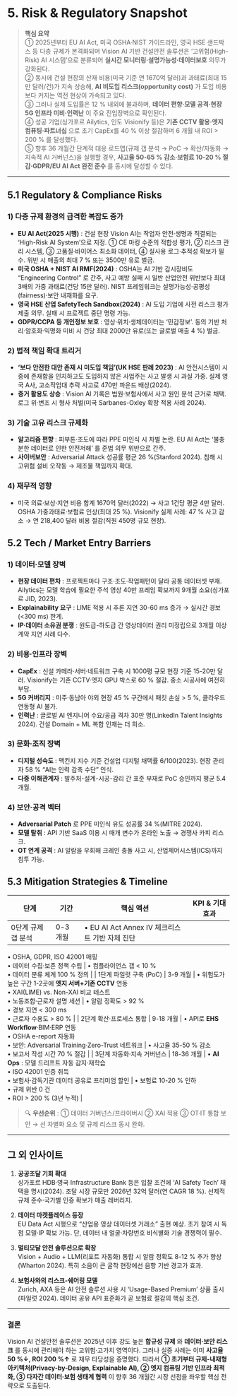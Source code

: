 # 5. Risk & Regulatory Snapshot

> **핵심 요약**  
> ① 2025년부터 EU AI Act, 미국 OSHA·NIST 가이드라인, 영국 HSE 샌드박스 등 다층 규제가 본격화되며 Vision AI 기반 건설안전 솔루션은 ‘고위험(High-Risk) AI 시스템’으로 분류되어 **실시간 모니터링·설명가능성·데이터보호** 의무가 강화된다.  
> ② 동시에 건설 현장의 산재 비용(미국 기준 연 1670억 달러)과 과태료(최대 15만 달러/건)가 지속 상승해, **AI 비도입 리스크(opportunity cost)** 가 도입 비용보다 커지는 역전 현상이 가속되고 있다.  
> ③ 그러나 실제 도입률은 12 % 내외에 불과하며, **데이터 편향·모델 공격·현장 5G 인프라 미비·인력난** 이 주요 진입장벽으로 확인된다.  
> ④ 성공 기업(싱가포르 Ailytics, 인도 Visionify 등)은 **기존 CCTV 활용·엣지 컴퓨팅·파트너십** 으로 초기 CapEx를 40 % 이상 절감하며 6 개월 내 ROI > 200 % 를 달성했다.  
> ⑤ 향후 36 개월간 단계적 대응 로드맵(규제 갭 분석 → PoC → 확산/자동화 → 지속적 AI 거버넌스)을 실행할 경우, **사고율 50-65 % 감소·보험료 10-20 % 절감·GDPR/EU AI Act 완전 준수** 를 동시에 달성할 수 있다.

---

## 5.1 Regulatory & Compliance Risks

### 1) 다층 규제 환경의 급격한 복잡도 증가
- **EU AI Act(2025 시행)** : 건설 현장 Vision AI는 작업자 안전·생명과 직결되는 ‘High-Risk AI System’으로 지정. ① CE 마킹 수준의 적합성 평가, ② 리스크 관리 시스템, ③ 고품질·바이어스 최소화 데이터, ④ 실사용 로그·추적성 확보가 필수. 위반 시 매출의 최대 7 % 또는 3500만 유로 벌금.  
- **미국 OSHA + NIST AI RMF(2024)** : OSHA는 AI 기반 감시장비도 “Engineering Control” 로 간주, 사고 예방 실패 시 일반 산업안전 위반보다 최대 3배의 가중 과태료(건당 15만 달러). NIST 프레임워크는 설명가능성·공평성(fairness)·보안 내재화를 요구.  
- **영국 HSE 산업 SafetyTech Sandbox(2024)** : AI 도입 기업에 사전 리스크 평가 제출 의무. 실패 시 프로젝트 중단 명령 가능.  
- **GDPR/CCPA 등 개인정보 보호** : 영상·위치·생체데이터는 ‘민감정보’. 동의 기반 처리·암호화·익명화 미비 시 건당 최대 2000만 유로(또는 글로벌 매출 4 %) 벌금. 

### 2) 법적 책임 확대 트리거
- **‘보다 안전한 대안 존재 시 미도입 책임’(UK HSE 판례 2023)** : AI 안전시스템이 시중에 존재함을 인지하고도 도입하지 않은 사업주는 사고 발생 시 과실 가중. 실제 영국 A사, 고소작업대 추락 사고로 470만 파운드 배상(2024).  
- **증거 활용도 상승** : Vision AI 기록은 법원·보험사에서 사고 원인 분석 근거로 채택. 로그 위·변조 시 형사 처벌(미국 Sarbanes-Oxley 확장 적용 사례 2024).

### 3) 기술 고유 리스크 규제화
- **알고리즘 편향** : 피부톤·조도에 따라 PPE 미인식 시 차별 논란. EU AI Act는 ‘불충분한 데이터로 인한 안전저해’ 를 준법 의무 위반으로 간주.  
- **사이버보안** : Adversarial Attack 성공률 평균 26 %(Stanford 2024). 침해 시 고위험 설비 오작동 → 제조물 책임까지 확대.

### 4) 재무적 영향
- 미국 의료·보상·지연 비용 합계 1670억 달러(2022) → 사고 1건당 평균 4만 달러. OSHA 가중과태료·보험료 인상(최대 25 %). Visionify 실제 사례: 47 % 사고 감소 → 연 218,400 달러 비용 절감(직원 450명 규모 현장).

## 5.2 Tech / Market Entry Barriers

### 1) 데이터·모델 장벽
- **현장 데이터 편차** : 프로젝트마다 구조·조도·작업패턴이 달라 공통 데이터셋 부재. Ailytics는 모델 학습에 필요한 주석 영상 40만 프레임 확보까지 9개월 소요(싱가포르 JID, 2023).  
- **Explainability 요구** : LIME 적용 시 추론 지연 30-60 ms 증가 → 실시간 경보(<300 ms) 한계.  
- **IP·데이터 소유권 분쟁** : 원도급-하도급 간 영상데이터 권리 미정립으로 3개월 이상 계약 지연 사례 다수.

### 2) 비용·인프라 장벽
- **CapEx** : 신설 카메라·서버·네트워크 구축 시 1000평 규모 현장 기준 15-20만 달러. Visionify는 기존 CCTV·엣지 GPU 박스로 60 % 절감. 중소 시공사에 여전히 부담.  
- **5G 커버리지** : 미주·동남아 야외 현장 45 % 구간에서 패킷 손실 > 5 %, 클라우드 연동형 AI 불가.  
- **인력난** : 글로벌 AI 엔지니어 수요/공급 격차 30만 명(LinkedIn Talent Insights 2024). 건설 Domain + ML 복합 인재는 더 희소.

### 3) 문화·조직 장벽
- **디지털 성숙도** : 맥킨지 지수 기준 건설업 디지털 채택률 6/100(2023). 현장 관리자 58 % “AI는 인력 감축 수단” 인식.  
- **다중 이해관계자** : 발주처-설계-시공-감리 간 표준 부재로 PoC 승인까지 평균 5.4 개월.

### 4) 보안·공격 벡터
- **Adversarial Patch** 로 PPE 미인식 유도 성공률 34 %(MITRE 2024).  
- **모델 탈취** : API 기반 SaaS 이용 시 매개 변수가 온라인 노출 → 경쟁사 카피 리스크.  
- **OT 연계 공격** : AI 알람을 우회해 크레인 충돌 사고 시, 산업제어시스템(ICS)까지 침투 가능.

## 5.3 Mitigation Strategies & Timeline

| 단계 | 기간 | 핵심 액션 | KPI & 기대효과 |
|---|---|---|---|
| 0단계  규제 갭 분석 | 0-3 개월 | • EU AI Act Annex IV 체크리스트 기반 자체 진단  
• OSHA, GDPR, ISO 42001 매핑  
• 데이터 수집·보존 정책 수립 | • 컴플라이언스 갭 < 10 %  
• 데이터 분류 체계 100 % 정의 |
| 1단계  파일럿 구축 (PoC) | 3-9 개월 | • 위험도가 높은 구간 1-2곳에 **엣지 서버+기존 CCTV** 연동  
• XAI(LIME) vs. Non-XAI 비교 테스트  
• 노동조합·근로자 설명 세션 | • 알람 정확도 > 92 %  
• 경보 지연 < 300 ms  
• 근로자 수용도 > 80 % |
| 2단계  확산·프로세스 통합 | 9-18 개월 | • API로 **EHS Workflow**·BIM·ERP 연동  
• OSHA e-report 자동화  
• 보안: Adversarial Training·Zero-Trust 네트워크 | • 사고율 35-50 % 감소  
• 보고서 작성 시간 70 % 절감 |
| 3단계  자동화·지속 거버넌스 | 18-36 개월 | • **AI Ops** : 모델 드리프트 자동 감지·재학습  
• ISO 42001 인증 취득  
• 보험사·감독기관 데이터 공유로 프리미엄 할인 | • 보험료 10-20 % 인하  
• 규제 위반 0 건  
• ROI > 200 % (3년 누적) |

> 🔍 **우선순위** : ① 데이터 거버넌스/프라이버시 ② XAI 적용 ③ OT·IT 통합 보안 → 선 차별화 요소 및 규제 리스크 동시 완화.

---

## 그 외 인사이트

1. **공공조달 기회 확대**  
   싱가포르 HDB·영국 Infrastructure Bank 등은 입찰 조건에 ‘AI Safety Tech’ 채택을 명시(2024). 조달 시장 규모만 2026년 32억 달러(연 CAGR 18 %). 선제적 규제 준수·국가별 인증 확보가 매출 레버리지.

2. **데이터 마켓플레이스 등장**  
   EU Data Act 시행으로 “산업용 영상 데이터셋 거래소” 출현 예상. 초기 참여 시 독점 모델·IP 확보 가능. 단, 데이터 내 얼굴·차량번호 비식별화 기술 경쟁력이 필수.

3. **멀티모달 안전 솔루션으로 확장**  
   Vision + Audio + LLM(리포트 자동화) 통합 시 알람 정확도 8-12 % 추가 향상(Wharton 2024). 특히 소음이 큰 굴착 현장에선 음향 기반 경고가 효과.

4. **보험사와의 리스크-쉐어링 모델**  
   Zurich, AXA 등은 AI 안전 솔루션 사용 시 ‘Usage-Based Premium’ 상품 출시(파일럿 2024). 데이터 공유 API 표준화가 곧 보험료 절감의 핵심 조건.

---

### 결론
Vision AI 건설안전 솔루션은 2025년 이후 강도 높은 **합규성 규제** 와 **데이터·보안 리스크** 를 동시에 관리해야 하는 고위험·고가치 영역이다. 그러나 실증 사례는 이미 **사고율 50 %↓, ROI 200 %↑** 로 재무 타당성을 증명했다. 따라서 **① 초기부터 규제-내재형 아키텍처(Privacy-by-Design, Explainable AI), ② 엣지 컴퓨팅 기반 인프라 최적화, ③ 다자간 데이터·보험 생태계 협력** 이 향후 36 개월간 시장 선점을 좌우할 핵심 전략으로 도출된다.
